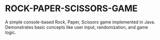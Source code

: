 # ROCK-PAPER-SCISSORS-GAME
A simple console-based Rock, Paper, Scissors game implemented in Java.   Demonstrates basic concepts like user input, randomization, and game logic.
